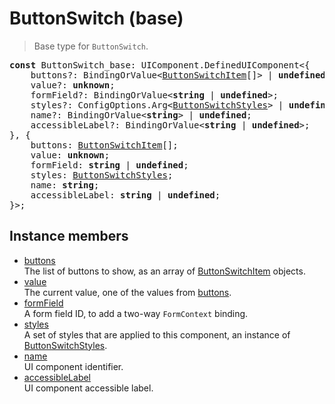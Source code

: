 # ButtonSwitch (base)

> Base type for `ButtonSwitch`.

<pre class="docgen_signature"><b>const</b> ButtonSwitch_base: UIComponent.DefinedUIComponent&lt;{<br>    buttons?: BindingOrValue&lt;<a href="ButtonSwitchItem.md">ButtonSwitchItem</a>[]&gt; | <b>undefined</b>;<br>    value?: <b>unknown</b>;<br>    formField?: BindingOrValue&lt;<b>string</b> | <b>undefined</b>&gt;;<br>    styles?: ConfigOptions.Arg&lt;<a href="ButtonSwitchStyles.md">ButtonSwitchStyles</a>&gt; | <b>undefined</b>;<br>    name?: BindingOrValue&lt;<b>string</b>&gt; | <b>undefined</b>;<br>    accessibleLabel?: BindingOrValue&lt;<b>string</b> | <b>undefined</b>&gt;;<br>}, {<br>    buttons: <a href="ButtonSwitchItem.md">ButtonSwitchItem</a>[];<br>    value: <b>unknown</b>;<br>    formField: <b>string</b> | <b>undefined</b>;<br>    styles: <a href="ButtonSwitchStyles.md">ButtonSwitchStyles</a>;<br>    name: <b>string</b>;<br>    accessibleLabel: <b>string</b> | <b>undefined</b>;<br>}&gt;;</pre>

## Instance members

- [<!--{ref:property}-->buttons](ButtonSwitch_base_buttons.md) \
    The list of buttons to show, as an array of [ButtonSwitchItem](ButtonSwitchItem.md) objects.
- [<!--{ref:property}-->value](ButtonSwitch_base_value.md) \
    The current value, one of the values from [buttons](ButtonSwitch_base_buttons.md).
- [<!--{ref:property}-->formField](ButtonSwitch_base_formField.md) \
    A form field ID, to add a two-way `FormContext` binding.
- [<!--{ref:property}-->styles](ButtonSwitch_base_styles.md) \
    A set of styles that are applied to this component, an instance of [ButtonSwitchStyles](ButtonSwitchStyles.md).
- [<!--{ref:property}-->name](ButtonSwitch_base_name.md) \
    UI component identifier.
- [<!--{ref:property}-->accessibleLabel](ButtonSwitch_base_accessibleLabel.md) \
    UI component accessible label.